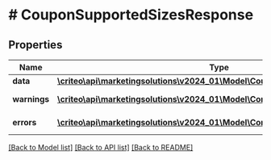 # # CouponSupportedSizesResponse

## Properties

Name | Type | Description | Notes
------------ | ------------- | ------------- | -------------
**data** | [**\criteo\api\marketingsolutions\v2024_01\Model\CouponSupportedSizesResource**](CouponSupportedSizesResource.md) |  | [optional]
**warnings** | [**\criteo\api\marketingsolutions\v2024_01\Model\CommonProblem[]**](CommonProblem.md) |  | [optional] [readonly]
**errors** | [**\criteo\api\marketingsolutions\v2024_01\Model\CommonProblem[]**](CommonProblem.md) |  | [optional] [readonly]

[[Back to Model list]](../../README.md#models) [[Back to API list]](../../README.md#endpoints) [[Back to README]](../../README.md)
